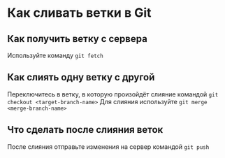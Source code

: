 # Как сливать ветки в Git
## Как получить ветку с сервера
Используйте команду ``git fetch``

## Как слиять одну ветку с другой
Переключитесь в ветку, в которую произойдёт слияние командой ``git checkout <target-branch-name>``
Для слияния используйте ``git merge <merge-branch-name>``

## Что сделать после слияния веток
После слияния отправьте изменения на сервер командой ``git push``
